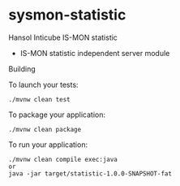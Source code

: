 # sysmon-statistic

Hansol Inticube IS-MON statistic        
  - IS-MON statistic independent server module

Building

To launch your tests:
```
./mvnw clean test
```

To package your application:
```
./mvnw clean package
```

To run your application:
```
./mvnw clean compile exec:java
or 
java -jar target/statistic-1.0.0-SNAPSHOT-fat
```
